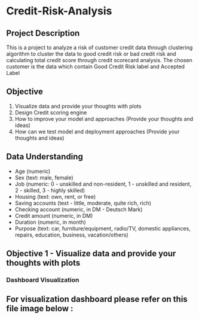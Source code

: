 # Credit-Risk-Analysis

## Project Description

This is a project to analyze a risk of customer credit data through clustering algorithm to cluster the data to good credit risk or bad credit risk and calculating total credit score through credit scorecard analysis. The chosen customer is the data which contain Good Credit Risk label and Accepted Label

## Objective

1. Visualize data and provide your thoughts with plots
2. Design Credit scoring engine
3. How to improve your model and approaches (Provide your thoughts and ideas)
4. How can we test model and deployment approaches (Provide your thoughts and ideas)


## Data Understanding

- Age (numeric)
- Sex (text: male, female)
- Job (numeric: 0 - unskilled and non-resident, 1 - unskilled and resident, 2 - skilled, 3 - highly skilled)
- Housing (text: own, rent, or free)
- Saving accounts (text - little, moderate, quite rich, rich)
- Checking account (numeric, in DM - Deutsch Mark)
- Credit amount (numeric, in DM)
- Duration (numeric, in month)
- Purpose (text: car, furniture/equipment, radio/TV, domestic appliances, repairs, education, business, vacation/others)

## Objective 1 - Visualize data and provide your thoughts with plots
### Dashboard Visualization
For visualization dashboard please refer on this file image below : 
- 
